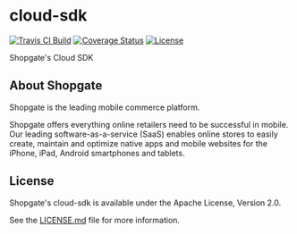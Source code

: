 # cloud-sdk

[![Travis CI Build](https://travis-ci.org/shopgate/cloud-sdk.svg?branch=master)](https://travis-ci.org/shopgate/cloud-sdk)
[![Coverage Status](https://coveralls.io/repos/github/shopgate/cloud-sdk/badge.svg?branch=master)](https://coveralls.io/github/shopgate/cloud-sdk?branch=master)
[![License](https://img.shields.io/badge/License-Apache%202.0-blue.svg)](https://opensource.org/licenses/Apache-2.0)


Shopgate's Cloud SDK

## About Shopgate

Shopgate is the leading mobile commerce platform.

Shopgate offers everything online retailers need to be successful in mobile. Our leading
software-as-a-service (SaaS) enables online stores to easily create, maintain and optimize native
apps and mobile websites for the iPhone, iPad, Android smartphones and tablets.

## License

Shopgate's cloud-sdk is available under the Apache License, Version 2.0.

See the [LICENSE.md](./LICENSE.md) file for more information.
